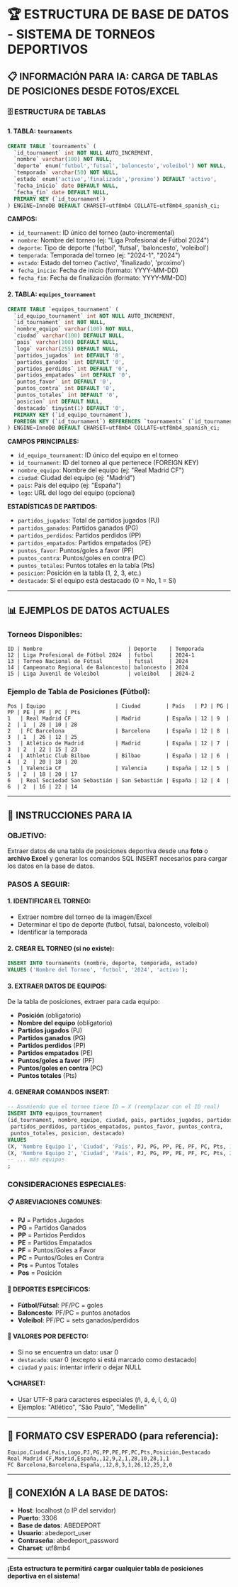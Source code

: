 # 🏆 ESTRUCTURA DE BASE DE DATOS - SISTEMA DE TORNEOS DEPORTIVOS

## 📋 INFORMACIÓN PARA IA: CARGA DE TABLAS DE POSICIONES DESDE FOTOS/EXCEL

### 🗄️ **ESTRUCTURA DE TABLAS**

#### **1. TABLA: `tournaments`**
```sql
CREATE TABLE `tournaments` (
  `id_tournament` int NOT NULL AUTO_INCREMENT,
  `nombre` varchar(100) NOT NULL,
  `deporte` enum('futbol','futsal','baloncesto','voleibol') NOT NULL,
  `temporada` varchar(50) NOT NULL,
  `estado` enum('activo','finalizado','proximo') DEFAULT 'activo',
  `fecha_inicio` date DEFAULT NULL,
  `fecha_fin` date DEFAULT NULL,
  PRIMARY KEY (`id_tournament`)
) ENGINE=InnoDB DEFAULT CHARSET=utf8mb4 COLLATE=utf8mb4_spanish_ci;
```

**CAMPOS:**
- `id_tournament`: ID único del torneo (auto-incremental)
- `nombre`: Nombre del torneo (ej: "Liga Profesional de Fútbol 2024")
- `deporte`: Tipo de deporte ('futbol', 'futsal', 'baloncesto', 'voleibol')
- `temporada`: Temporada del torneo (ej: "2024-1", "2024")
- `estado`: Estado del torneo ('activo', 'finalizado', 'proximo')
- `fecha_inicio`: Fecha de inicio (formato: YYYY-MM-DD)
- `fecha_fin`: Fecha de finalización (formato: YYYY-MM-DD)

#### **2. TABLA: `equipos_tournament`**
```sql
CREATE TABLE `equipos_tournament` (
  `id_equipo_tournament` int NOT NULL AUTO_INCREMENT,
  `id_tournament` int NOT NULL,
  `nombre_equipo` varchar(100) NOT NULL,
  `ciudad` varchar(100) DEFAULT NULL,
  `pais` varchar(100) DEFAULT NULL,
  `logo` varchar(255) DEFAULT NULL,
  `partidos_jugados` int DEFAULT '0',
  `partidos_ganados` int DEFAULT '0',
  `partidos_perdidos` int DEFAULT '0',
  `partidos_empatados` int DEFAULT '0',
  `puntos_favor` int DEFAULT '0',
  `puntos_contra` int DEFAULT '0',
  `puntos_totales` int DEFAULT '0',
  `posicion` int DEFAULT NULL,
  `destacado` tinyint(1) DEFAULT '0',
  PRIMARY KEY (`id_equipo_tournament`),
  FOREIGN KEY (`id_tournament`) REFERENCES `tournaments` (`id_tournament`)
) ENGINE=InnoDB DEFAULT CHARSET=utf8mb4 COLLATE=utf8mb4_spanish_ci;
```

**CAMPOS PRINCIPALES:**
- `id_equipo_tournament`: ID único del equipo en el torneo
- `id_tournament`: ID del torneo al que pertenece (FOREIGN KEY)
- `nombre_equipo`: Nombre del equipo (ej: "Real Madrid CF")
- `ciudad`: Ciudad del equipo (ej: "Madrid")
- `pais`: País del equipo (ej: "España")
- `logo`: URL del logo del equipo (opcional)

**ESTADÍSTICAS DE PARTIDOS:**
- `partidos_jugados`: Total de partidos jugados (PJ)
- `partidos_ganados`: Partidos ganados (PG)
- `partidos_perdidos`: Partidos perdidos (PP)
- `partidos_empatados`: Partidos empatados (PE)
- `puntos_favor`: Puntos/goles a favor (PF)
- `puntos_contra`: Puntos/goles en contra (PC)
- `puntos_totales`: Puntos totales en la tabla (Pts)
- `posicion`: Posición en la tabla (1, 2, 3, etc.)
- `destacado`: Si el equipo está destacado (0 = No, 1 = Sí)

---

## 📊 **EJEMPLOS DE DATOS ACTUALES**

### **Torneos Disponibles:**
```
ID | Nombre                           | Deporte    | Temporada
12 | Liga Profesional de Fútbol 2024  | futbol     | 2024-1
13 | Torneo Nacional de Fútsal        | futsal     | 2024
14 | Campeonato Regional de Baloncesto| baloncesto | 2024
15 | Liga Juvenil de Voleibol         | voleibol   | 2024-2
```

### **Ejemplo de Tabla de Posiciones (Fútbol):**
```
Pos | Equipo                      | Ciudad        | País   | PJ | PG | PP | PE | PF | PC | Pts
1   | Real Madrid CF              | Madrid        | España | 12 | 9  | 2  | 1  | 28 | 10 | 28
2   | FC Barcelona                | Barcelona     | España | 12 | 8  | 3  | 1  | 26 | 12 | 25
3   | Atlético de Madrid          | Madrid        | España | 12 | 7  | 3  | 2  | 22 | 15 | 23
4   | Athletic Club Bilbao        | Bilbao        | España | 12 | 6  | 4  | 2  | 20 | 18 | 20
5   | Valencia CF                 | Valencia      | España | 12 | 5  | 5  | 2  | 18 | 20 | 17
6   | Real Sociedad San Sebastián | San Sebastián | España | 12 | 4  | 6  | 2  | 16 | 22 | 14
```

---

## 🤖 **INSTRUCCIONES PARA IA**

### **OBJETIVO:**
Extraer datos de una tabla de posiciones deportiva desde una **foto** o **archivo Excel** y generar los comandos SQL INSERT necesarios para cargar los datos en la base de datos.

### **PASOS A SEGUIR:**

#### **1. IDENTIFICAR EL TORNEO:**
- Extraer nombre del torneo de la imagen/Excel
- Determinar el tipo de deporte (futbol, futsal, baloncesto, voleibol)
- Identificar la temporada

#### **2. CREAR EL TORNEO (si no existe):**
```sql
INSERT INTO tournaments (nombre, deporte, temporada, estado) 
VALUES ('Nombre del Torneo', 'futbol', '2024', 'activo');
```

#### **3. EXTRAER DATOS DE EQUIPOS:**
De la tabla de posiciones, extraer para cada equipo:
- **Posición** (obligatorio)
- **Nombre del equipo** (obligatorio)
- **Partidos jugados** (PJ)
- **Partidos ganados** (PG)
- **Partidos perdidos** (PP)
- **Partidos empatados** (PE)
- **Puntos/goles a favor** (PF)
- **Puntos/goles en contra** (PC)
- **Puntos totales** (Pts)

#### **4. GENERAR COMANDOS INSERT:**
```sql
-- Asumiendo que el torneo tiene ID = X (reemplazar con el ID real)
INSERT INTO equipos_tournament 
(id_tournament, nombre_equipo, ciudad, pais, partidos_jugados, partidos_ganados, 
 partidos_perdidos, partidos_empatados, puntos_favor, puntos_contra, 
 puntos_totales, posicion, destacado) 
VALUES 
(X, 'Nombre Equipo 1', 'Ciudad', 'País', PJ, PG, PP, PE, PF, PC, Pts, 1, 0),
(X, 'Nombre Equipo 2', 'Ciudad', 'País', PJ, PG, PP, PE, PF, PC, Pts, 2, 0),
-- ... más equipos
;
```

### **CONSIDERACIONES ESPECIALES:**

#### **📋 ABREVIACIONES COMUNES:**
- **PJ** = Partidos Jugados
- **PG** = Partidos Ganados  
- **PP** = Partidos Perdidos
- **PE** = Partidos Empatados
- **PF** = Puntos/Goles a Favor
- **PC** = Puntos/Goles en Contra
- **Pts** = Puntos Totales
- **Pos** = Posición

#### **🏀 DEPORTES ESPECÍFICOS:**
- **Fútbol/Fútsal**: PF/PC = goles
- **Baloncesto**: PF/PC = puntos anotados
- **Voleibol**: PF/PC = sets ganados/perdidos

#### **🎯 VALORES POR DEFECTO:**
- Si no se encuentra un dato: usar 0
- `destacado`: usar 0 (excepto si está marcado como destacado)
- `ciudad` y `pais`: intentar inferir o dejar NULL

#### **🔤 CHARSET:**
- Usar UTF-8 para caracteres especiales (ñ, á, é, í, ó, ú)
- Ejemplos: "Atlético", "São Paulo", "Medellín"

---

## 📁 **FORMATO CSV ESPERADO (para referencia):**
```csv
Equipo,Ciudad,País,Logo,PJ,PG,PP,PE,PF,PC,Pts,Posición,Destacado
Real Madrid CF,Madrid,España,,12,9,2,1,28,10,28,1,1
FC Barcelona,Barcelona,España,,12,8,3,1,26,12,25,2,0
```

---

## 🔗 **CONEXIÓN A LA BASE DE DATOS:**
- **Host**: localhost (o IP del servidor)
- **Puerto**: 3306
- **Base de datos**: ABEDEPORT
- **Usuario**: abedeport_user
- **Contraseña**: abedeport_password
- **Charset**: utf8mb4

---

**¡Esta estructura te permitirá cargar cualquier tabla de posiciones deportiva en el sistema!**